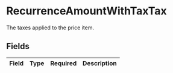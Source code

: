 # RecurrenceAmountWithTaxTax

The taxes applied to the price item.


## Fields

| Field       | Type        | Required    | Description |
| ----------- | ----------- | ----------- | ----------- |